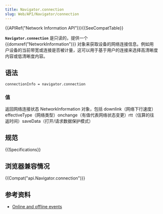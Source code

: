 ```yaml
---
title: Navigator.connection
slug: Web/API/Navigator/connection
---
```

{{APIRef("Network Information API")}}{{SeeCompatTable}}

**`Navigator.connection`** 是只读的，提供一个 {{domxref("NetworkInformation")}} 对象来获取设备的网络连接信息。例如用户设备的当前带宽或连接是否被计量，这可以用于基于用户的连接来选择高清晰度内容或低清晰度内容。

## 语法

```plain
connectionInfo = navigator.connection
```

### 值

返回网络连接状态 NetworkInformation 对象，包括 downlink（网络下行速度）effectiveType（网络类型）onchange（有值代表网络状态变更）rtt（估算的往返时间）saveData（打开/请求数据保护模式）

## 规范

{{Specifications}}

## 浏览器兼容情况

{{Compat("api.Navigator.connection")}}

## 参考资料

- [Online and offline events](/en-US/docs/Online_and_offline_events)
